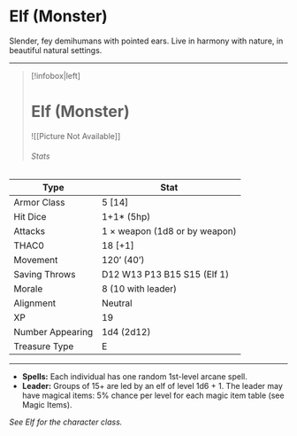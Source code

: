# Elf (Monster)

Slender, fey demihumans with pointed ears. Live in harmony with nature, in beautiful natural settings.

------
> [!infobox|left] 
>  # Elf (Monster)
>  ![[Picture Not Available]] 
>  ###### Stats 
| Type                    | Stat        |
| ---------------- | ------------------------------ |
| Armor Class     | 5 [14]                        |
| Hit Dice         | 1+1* (5hp)                    |
| Attacks          | 1 × weapon (1d8 or by weapon) |
| THAC0            | 18 [+1]                       |
| Movement         | 120’ (40’)                    |
| Saving Throws    | D12 W13 P13 B15 S15 (Elf 1)   |
| Morale           | 8 (10 with leader)            |
| Alignment        | Neutral                       |
| XP               | 19                            |
| Number Appearing | 1d4 (2d12)                    |
| Treasure Type    | E                             |

------

- **Spells:** Each individual has one random 1st-level arcane spell.
- **Leader:** Groups of 15+ are led by an elf of level 1d6 + 1. The leader may have magical items: 5% chance per level for each magic item table (see Magic Items).

*See Elf for the character class.*